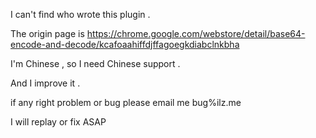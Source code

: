 I can't find who wrote this plugin .

The origin page is <https://chrome.google.com/webstore/detail/base64-encode-and-decode/kcafoaahiffdjffagoegkdiabclnkbha>

I'm Chinese , so I need Chinese support .

And I improve it .

if any right problem or bug please email me bug%ilz.me

I will replay or fix ASAP
